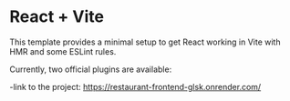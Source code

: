 # React + Vite

This template provides a minimal setup to get React working in Vite with HMR and some ESLint rules.

Currently, two official plugins are available:

-link to the project: https://restaurant-frontend-glsk.onrender.com/
